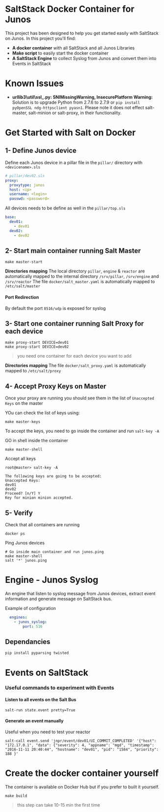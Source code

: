 
# SaltStack Docker Container for Junos

This project has been designed to help you get started easily with SaltStack on Junos.
In this project you'll find:
- **A docker container** with all SaltStack and all Junos Libraries
- **Make script** to easily start the docker container
- **A SaltStack Engine** to collect Syslog from Junos and convert them into Events in SaltStack

# Known Issues
- **urllib3\util\ssl_.py: SNIMissingWarning, InsecurePlatform Warning:** Solution is to upgrade Python from 2.7.6 to 2.7.9 or ```pip install pyOpenSSL ndg-httpsclient pyasn1```. Please note it does not effect salt-master, salt-minion or salt-proxy, in their functionality. 

# Get Started with Salt on Docker
## 1- Define Junos device

Define each Junos device in a pillar file in the `pillar/` directory with `<devicename>.sls`

```yaml
# pillar/dev02.sls
proxy:
  proxytype: junos
  host: <ip>
  username: <login>
  passwd: <password>
```

All devices needs to be define as well in the `pillar/top.sls`
```yaml
base:
  dev01:
    - dev01
  dev02:
    - dev02
```

## 2- Start main container running Salt Master

```
make master-start
```

**Directories mapping**
The local directory `pillar`, `engine` & `reactor` are automatically mapped to the
internal directory `/srv/pillar`, `/srv/engine` and `/srv/reactor`
The file `docker/salt_master.yaml` is automatically mapped to `/etc/salt/master`

#### Port Redirection

By default the port `8516/udp` is exposed for syslog

## 3- Start one container running Salt Proxy for each device

```
make proxy-start DEVICE=dev01
make proxy-start DEVICE=dev02
```
> you need one container for each device you want to add

**Directories mapping**
The file `docker/salt_proxy.yaml` is automatically mapped to `/etc/salt/proxy`

## 4- Accept Proxy Keys on Master

Once your proxy are running you should see them in the list of `Unaccepted Keys` on the master

YOu can check the list of keys using:
```
make master-keys
```

To accept the keys, you need to go inside the container and run `salt-key -A`

GO in shell inside the container
```
make master-shell
```

Accept all keys
```
root@master> salt-key -A

The following keys are going to be accepted:
Unaccepted Keys:
dev01
dev02
Proceed? [n/Y] Y
Key for minion minion accepted.
```

## 5- Verify

Check that all containers are running
```
docker ps
```

Ping Junos devices
```shell
# Go inside main container and run junos.ping
make master-shell
salt '*' junos.ping
```

# Engine - Junos Syslog

An engine that listen to syslog message from Junos devices,
extract event information and generate message on SaltStack bus.

Example of configuration
```yaml
  engines:
    - junos_syslog:
        port: 516
```

## Dependancies
```
pip install pyparsing twisted
```

# Events on SaltStack
### Useful commands to experiment with Events
#### Listen to all events on the Salt Bus
```
salt-run state.event pretty=True
```

#### Generate an event manually
Useful when you need to test your reactor
```
salt-call event.send 'jnpr/event/dev01/UI_COMMIT_COMPLETED' '{"host": "172.17.0.1", "data": {"severity": 4, "appname": "mgd", "timestamp": "2016-11-11 20:40:44", "hostname": "dev01", "pid": "1584", "priority": 188 }'
```

# Create the docker container yourself

The container is available on Docker Hub but if you prefer to built it yourself.
```
make build
```
> this step can take 10-15 min the first time
